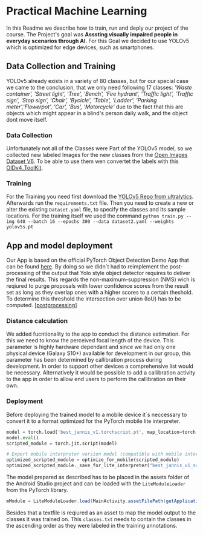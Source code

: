 
# Practical Machine Learning

In this Readme we describe how to train, run and deply our project of the course. The Project's goal was __Asssting visually impaired people in everyday scenarios through AI__. For this Goal we decided to use YOLOv5 which is optimized for edge devices, such as smartphones. 

## Data Collection and Training

YOLOv5 already exists in a variety of 80 classes, but for our special case we came to the conclusion, that we only need following 17 classes: _'Waste container', 'Street light', 'Tree', 'Bench', 'Fire hydrant', 'Traffic light', 'Traffic sign', 'Stop sign', 'Chair', 'Bycicle', 'Table', 'Ladder', 'Parking meter','Flowerpot', 'Car', 'Bus', 'Motorcycle'_ due to the fact that this are objects which might appear in a blind's person daily walk, and the object dont move itself.

### Data Collection

Unfortunately not all of the Classes were Part of the YOLOv5 model, so we collected new labeled Images for the new classes from the [Open Images Dataset V6](https://storage.googleapis.com/openimages/web/index.html). To be able to use them wen convertet the labels with this [OIDv4_ToolKit](https://github.com/EscVM/OIDv4_ToolKit).

### Training

For the Training you need first download the [YOLOv5 Repo from ultralytics](https://github.com/ultralytics/yolov5). Afterwards run the `requirements.txt` file.
Then you need to create a new or alter the existing `Dataset.yaml` file, to specify the classes and its sample locations.
For the training itself we used the command `python train.py --img 640 --batch 16 --epochs 300 --data dataset2.yaml --weights yolov5s.pt`

## App and model deployment

Our App is based on the official PyTorch Object Detection Demo App that can be found [here][demo].
By doing so we didn´t had to reimplement the post-processing of the output that Yolo style object detector requires to deliver the final results.
This regards the non-maximum-suppression (NMS) wich is reqiured to purge proposals with lower confidence scores from the result set as long as they overlap ones with a higher scores to a certain theshold. To determine this threshold the intersection over union (IoU) has to be computed. [[postprocessing]]

### Distance calculation

We added fucntionality to the app to conduct the distance estimation. For this we need to know the perceived focal length of the device. This parameter is highly hardware dependant and since we had only one physical device (Galaxy S10+) available for development in our group, this parameter has been determined by callibration process during development. In order to support other devices a comprehensive list would be necessary. Alternatively it would be possible to add a callibration activity to the app in order to allow end users to perform the callibration on their own.

### Deployment

Before deploying the trained model to a mobile device it´s neccessary to convert it to a format optimized for the PyTorch mobile lite interpreter. 

```python
model = torch.load('best_jannis_v1.torchscript.pt', map_location=torch.device('cpu'))
model.eval()
scripted_module = torch.jit.script(model)

# Export mobile interpreter version model (compatible with mobile interpreter)
optimized_scripted_module = optimize_for_mobile(scripted_module)
optimized_scripted_module._save_for_lite_interpreter("best_jannis_v1_scripted.ptl")
```

The model prepared as described has to be placed in the assets folder of the Android Studio project and can be loaded with the `LiteModuleLoader` from the PyTorch library.

```java
mModule = LiteModuleLoader.load(MainActivity.assetFilePath(getApplicationContext(), "best_jannis_v1_scripted.ptl"));
```

[demo]: https://github.com/pytorch/android-demo-app/tree/master/ObjectDetection
[postprocessing]: https://towardsdatascience.com/non-maximum-suppression-nms-93ce178e177c

Besides that a textfile is reqiured as an asset to map the model output to the classes it was trained on. This `classes.txt` needs to contain the classes in the ascending order as they were labeled in the training annotations. 
